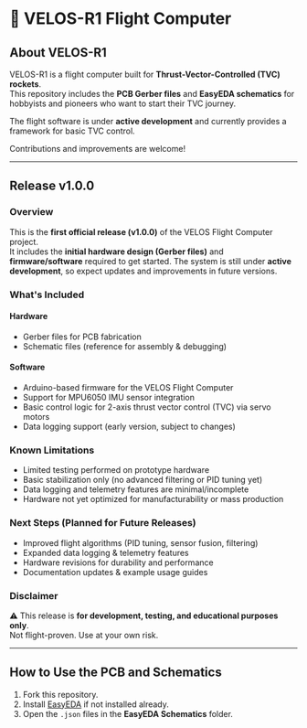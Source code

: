 # 🚀 VELOS-R1 Flight Computer

## About VELOS-R1
VELOS-R1 is a flight computer built for **Thrust-Vector-Controlled (TVC) rockets**.  
This repository includes the **PCB Gerber files** and **EasyEDA schematics** for hobbyists and pioneers who want to start their TVC journey.  

The flight software is under **active development** and currently provides a framework for basic TVC control.  

Contributions and improvements are welcome!  

---

## Release v1.0.0

### Overview
This is the **first official release (v1.0.0)** of the VELOS Flight Computer project.  
It includes the **initial hardware design (Gerber files)** and **firmware/software** required to get started. The system is still under **active development**, so expect updates and improvements in future versions.  

### What's Included
#### Hardware
- Gerber files for PCB fabrication  
- Schematic files (reference for assembly & debugging)  

#### Software
- Arduino-based firmware for the VELOS Flight Computer  
- Support for MPU6050 IMU sensor integration  
- Basic control logic for 2-axis thrust vector control (TVC) via servo motors  
- Data logging support (early version, subject to changes)  

### Known Limitations
- Limited testing performed on prototype hardware  
- Basic stabilization only (no advanced filtering or PID tuning yet)  
- Data logging and telemetry features are minimal/incomplete  
- Hardware not yet optimized for manufacturability or mass production  

### Next Steps (Planned for Future Releases)
- Improved flight algorithms (PID tuning, sensor fusion, filtering)  
- Expanded data logging & telemetry features  
- Hardware revisions for durability and performance  
- Documentation updates & example usage guides  

### Disclaimer
⚠️ This release is **for development, testing, and educational purposes only**.  
Not flight-proven. Use at your own risk.  

---

## How to Use the PCB and Schematics
1. Fork this repository.  
2. Install [EasyEDA](https://easyeda.com/) if not installed already.  
3. Open the `.json` files in the **EasyEDA Schematics** folder.  
